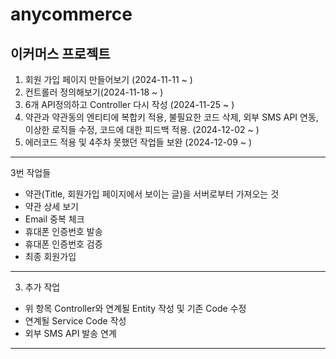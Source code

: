 # anycommerce
## 이커머스 프로젝트

1. 회원 가입 페이지 만들어보기 (2024-11-11 ~ ) 
2. 컨트롤러 정의해보기(2024-11-18 ~ )
3. 6개 API정의하고 Controller 다시 작성 (2024-11-25 ~ )
4. 약관과 약관동의 엔티티에 복합키 적용, 불필요한 코드 삭제, 외부 SMS API 연동, 이상한 로직들 수정, 코드에 대한 피드백 적용. (2024-12-02 ~ )
5. 에러코드 적용 및 4주차 못했던 작업들 보완 (2024-12-09 ~ )
---
3번 작업들
 - 약관(Title, 회원가입 페이지에서 보이는 글)을 서버로부터 가져오는 것
 - 약관 상세 보기
 - Email 중복 체크
 - 휴대폰 인증번호 발송
 - 휴대폰 인증번호 검증
 - 최종 회원가입 
---
3. 추가 작업

  - 위 항목 Controller와 연계될 Entity 작성 및 기존 Code 수정
  - 연계될 Service Code 작성
  - 외부 SMS API 발송 연계 
---
